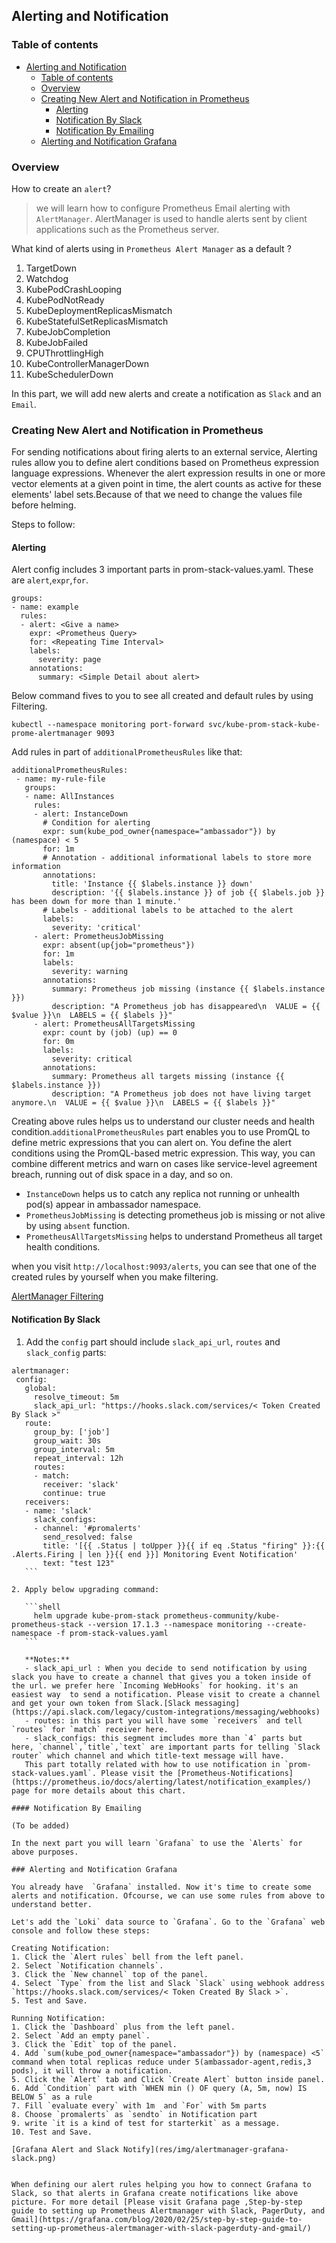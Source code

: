 ## Alerting and Notification

### Table of contents

- [Alerting and Notification](#alerting-and-notification)
  - [Table of contents](#table-of-contents)
  - [Overview](#overview)
  - [Creating New Alert and Notification in Prometheus](#creating-new-alert-and-notification-in-prometheus)
    - [Alerting](#alerting)
    - [Notification By Slack](#notification-by-slack)
    - [Notification By Emailing](#notification-by-emailing)
  - [Alerting and Notification Grafana](#alerting-and-notification-grafana)


### Overview

How to create an `alert`?

> we will learn how to configure Prometheus Email alerting with `AlertManager`. AlertManager is used to handle alerts sent by client applications such as the Prometheus server.

What kind of alerts using in `Prometheus Alert Manager` as a default ? 

1. TargetDown
2. Watchdog 
3. KubePodCrashLooping
4. KubePodNotReady
5. KubeDeploymentReplicasMismatch
6. KubeStatefulSetReplicasMismatch 
7. KubeJobCompletion 
8. KubeJobFailed 
9. CPUThrottlingHigh
10. KubeControllerManagerDown
11. KubeSchedulerDown

In this part, we will add new alerts and create a notification as `Slack` and an `Email`.


### Creating New Alert and Notification in Prometheus 

For sending notifications about firing alerts to an external service, Alerting rules allow you to define alert conditions based on Prometheus expression language expressions. Whenever the alert expression results in one or more vector elements at a given point in time, the alert counts as active for these elements' label sets.Because of that we need to change the values file before helming.

Steps to follow:

#### Alerting

Alert config includes 3 important parts in prom-stack-values.yaml. These are `alert`,`expr`,`for`. 

```shell
groups:
- name: example
  rules:
  - alert: <Give a name>
    expr: <Prometheus Query>
    for: <Repeating Time Interval>
    labels:
      severity: page
    annotations:
      summary: <Simple Detail about alert>
``` 
Below command fives to you to see all created and default rules by using Filtering.

``` 
kubectl --namespace monitoring port-forward svc/kube-prom-stack-kube-prome-alertmanager 9093

```
Add rules in part of `additionalPrometheusRules` like that:

```shell
additionalPrometheusRules: 
 - name: my-rule-file
   groups:
   - name: AllInstances
     rules:
     - alert: InstanceDown
       # Condition for alerting
       expr: sum(kube_pod_owner{namespace="ambassador"}) by (namespace) < 5
       for: 1m
       # Annotation - additional informational labels to store more information
       annotations:
         title: 'Instance {{ $labels.instance }} down'
         description: '{{ $labels.instance }} of job {{ $labels.job }} has been down for more than 1 minute.'
       # Labels - additional labels to be attached to the alert
       labels:
         severity: 'critical'
     - alert: PrometheusJobMissing
       expr: absent(up{job="prometheus"})
       for: 1m
       labels:
         severity: warning
       annotations:
         summary: Prometheus job missing (instance {{ $labels.instance }})
         description: "A Prometheus job has disappeared\n  VALUE = {{ $value }}\n  LABELS = {{ $labels }}"
     - alert: PrometheusAllTargetsMissing
       expr: count by (job) (up) == 0
       for: 0m
       labels:
         severity: critical
       annotations:
         summary: Prometheus all targets missing (instance {{ $labels.instance }})
         description: "A Prometheus job does not have living target anymore.\n  VALUE = {{ $value }}\n  LABELS = {{ $labels }}"
```
Creating above rules helps us to understand our cluster needs and health condition.`additionalPrometheusRules` part enables you to use PromQL to define metric expressions that you can alert on. You define the alert conditions using the PromQL-based metric expression. This way, you can combine different metrics and warn on cases like service-level agreement breach, running out of disk space in a day, and so on.

* `InstanceDown` helps us to catch any replica not running or unhealth pod(s) appear in ambassador namespace. 
* `PrometheusJobMissing` is detecting prometheus job is missing or not alive by using `absent` function.
* `PrometheusAllTargetsMissing` helps to understand Prometheus all target health conditions. 

when you visit  `http://localhost:9093/alerts`, you can see that one of the created rules by yourself when you make filtering.

[AlertManager Filtering](res/img/alertmanager-filtering.png)

#### Notification By Slack

1. Add the `config` part should include `slack_api_url`, `routes` and `slack_config` parts:

 ```
 alertmanager:
  config:
    global:
      resolve_timeout: 5m
      slack_api_url: "https://hooks.slack.com/services/< Token Created By Slack >"
    route:
      group_by: ['job']
      group_wait: 30s
      group_interval: 5m
      repeat_interval: 12h
      routes:
      - match:
        receiver: 'slack'
        continue: true
    receivers:
    - name: 'slack'
      slack_configs:
      - channel: '#promalerts'
        send_resolved: false
        title: '[{{ .Status | toUpper }}{{ if eq .Status "firing" }}:{{ .Alerts.Firing | len }}{{ end }}] Monitoring Event Notification'
        text: "test 123"
    ```

2. Apply below upgrading command:

    ```shell
      helm upgrade kube-prom-stack prometheus-community/kube-prometheus-stack --version 17.1.3 --namespace monitoring --create-namespace -f prom-stack-values.yaml
    ```

    **Notes:**
    - slack_api_url : When you decide to send notification by using slack you have to create a channel that gives you a token inside of the url. we prefer here `Incoming WebHooks` for hooking. it's an easiest way  to send a notification. Please visit to create a channel and get your own token from Slack.[Slack messaging](https://api.slack.com/legacy/custom-integrations/messaging/webhooks)
    - routes: in this part you will have some `receivers` and tell `routes` for `match` receiver here.
    - slack_configs: this segment imcludes more than `4` parts but here, `channel`,`title`,`text` are important parts for telling `Slack router` which channel and which title-text message will have. 
    This part totally related with how to use notification in `prom-stack-values.yaml`. Please visit the [Prometheus-Notifications](https://prometheus.io/docs/alerting/latest/notification_examples/) page for more details about this chart.

#### Notification By Emailing

(To be added)

In the next part you will learn `Grafana` to use the `Alerts` for above purposes.

### Alerting and Notification Grafana 

You already have  `Grafana` installed. Now it's time to create some alerts and notification. Ofcourse, we can use some rules from above to understand better. 

Let's add the `Loki` data source to `Grafana`. Go to the `Grafana` web console and follow these steps: 

Creating Notification:
1. Click the `Alert rules` bell from the left panel.
2. Select `Notification channels`.
3. Click the `New channel` top of the panel.
4. Select `Type` from the list and Slack `Slack` using webhook address `https://hooks.slack.com/services/< Token Created By Slack >`. 
5. Test and Save.

Running Notification:
1. Click the `Dashboard` plus from the left panel.
2. Select `Add an empty panel`.
3. Click the `Edit` top of the panel.
4. Add `sum(kube_pod_owner{namespace="ambassador"}) by (namespace) <5`  command when total replicas reduce under 5(ambassador-agent,redis,3 pods), it will throw a notification.
5. Click the `Alert` tab and Click `Create Alert` button inside panel.
6. Add `Condition` part with `WHEN min () OF query (A, 5m, now) IS BELOW 5` as a rule
7. Fill `evaluate every` with 1m  and `For` with 5m parts
8. Choose `promalerts` as `sendto` in Notification part 
9. write `it is a kind of test for starterkit` as a message.
10. Test and Save.

[Grafana Alert and Slack Notify](res/img/alertmanager-grafana-slack.png)


 When defining our alert rules helping you how to connect Grafana to Slack, so that alerts in Grafana create notifications like above picture. For more detail [Please visit Grafana page ,Step-by-step guide to setting up Prometheus Alertmanager with Slack, PagerDuty, and Gmail](https://grafana.com/blog/2020/02/25/step-by-step-guide-to-setting-up-prometheus-alertmanager-with-slack-pagerduty-and-gmail/)

